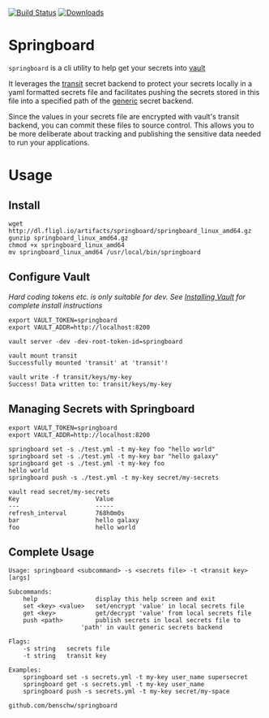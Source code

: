 [![Build Status](https://travis-ci.org/benschw/springboard.svg?branch=master)](https://travis-ci.org/benschw/springboard)
[![Downloads](https://img.shields.io/badge/download-release-blue.svg)](http://dl.fligl.io/#/springboard)

# Springboard

`springboard` is a cli utility to help get your secrets into [vault](https://www.vaultproject.io)

It leverages the [transit](https://www.vaultproject.io/docs/secrets/transit/index.html) secret backend to 
protect your secrets locally in a yaml formatted secrets file and facilitates pushing
the secrets stored in this file into a specified path of the
[generic](https://www.vaultproject.io/docs/secrets/generic/index.html) secret backend.

Since the values in your secrets file are encrypted with vault's transit backend, 
you can commit these files to source control. This allows you to be more deliberate about
tracking and publishing the sensitive data needed to run your applications.


# Usage

## Install

	wget http://dl.fligl.io/artifacts/springboard/springboard_linux_amd64.gz
	gunzip springboard_linux_amd64.gz
	chmod +x springboard_linux_amd64
	mv springboard_linux_amd64 /usr/local/bin/springboard

## Configure Vault

_Hard coding tokens etc. is only suitable for dev. See
[Installing Vault](https://www.vaultproject.io/docs/install/index.html)
for complete install instructions_

	export VAULT_TOKEN=springboard
	export VAULT_ADDR=http://localhost:8200 

	vault server -dev -dev-root-token-id=springboard

	vault mount transit
	Successfully mounted 'transit' at 'transit'!

	vault write -f transit/keys/my-key
	Success! Data written to: transit/keys/my-key


## Managing Secrets with Springboard

	export VAULT_TOKEN=springboard
	export VAULT_ADDR=http://localhost:8200 

	springboard set -s ./test.yml -t my-key foo "hello world"
	springboard set -s ./test.yml -t my-key bar "hello galaxy"
	springboard get -s ./test.yml -t my-key foo
	hello world
	springboard push -s ./test.yml -t my-key secret/my-secrets

	vault read secret/my-secrets
	Key                     Value
	---                     -----
	refresh_interval        768h0m0s
	bar                     hello galaxy
	foo                     hello world

## Complete Usage

	Usage: springboard <subcommand> -s <secrets file> -t <transit key> [args]

	Subcommands:
	    help                display this help screen and exit
	    set <key> <value>   set/encrypt 'value' in local secrets file
	    get <key>           get/decrypt 'value' from local secrets file
	    push <path>         publish secrets in local secrets file to
                        'path' in vault generic secrets backend

	Flags:
	    -s string   secrets file
	    -t string   transit key

	Examples:
	    springboard set -s secrets.yml -t my-key user_name supersecret
	    springboard get -s secrets.yml -t my-key user_name
	    springboard push -s secrets.yml -t my-key secret/my-space

	github.com/benschw/springboard
